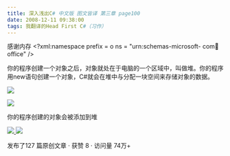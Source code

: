 ```yaml
---
title: 深入浅出C# 中文版 图文皆译 第三章 page100
date: 2008-12-11 09:38:00
tags: 我翻译的Head First C#（习作）
---
```

感谢内存  <?xml:namespace prefix = o ns = "urn:schemas-microsoft-
com:office:office" />

你的程序创建一个对象之后，对象就处在于电脑的一个区域中，叫做堆。你的程序用new语句创建一个对象，C#就会在堆中与分配一块空间来存储对象的数据。

![](https://p-blog.csdn.net/images/p_blog_csdn_net/cuipengfei1/EntryImages/20081211/%E6%88%AA%E5%9B%BE00.jpg)

![](https://p-blog.csdn.net/images/p_blog_csdn_net/cuipengfei1/EntryImages/20081211/%E6%88%AA%E5%9B%BE01.jpg)

你的程序创建的对象会被添加到堆



[ ![](https://profile.csdnimg.cn/5/2/5/3_cuipengfei1)
![](https://g.csdnimg.cn/static/user-reg-year/1x/11.png)
](https://blog.csdn.net/cuipengfei1)



发布了127 篇原创文章  ·  获赞 8  ·  访问量 74万+

